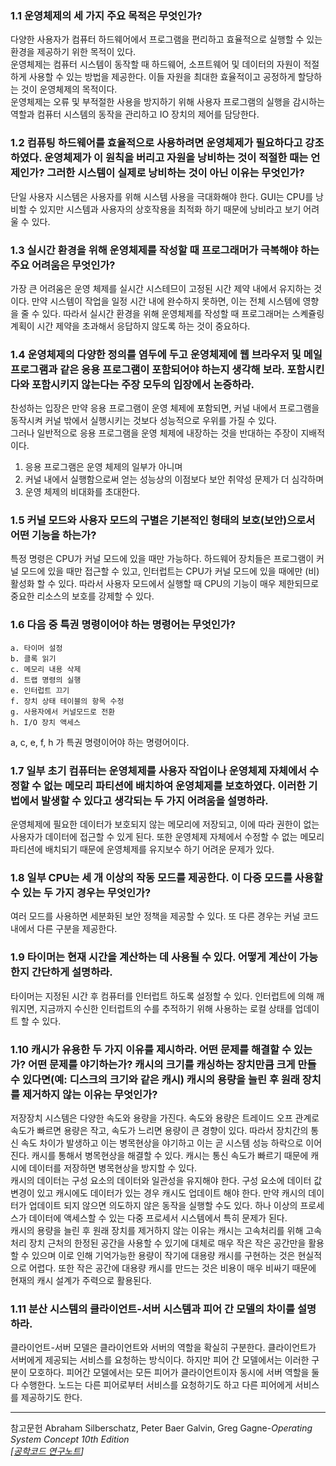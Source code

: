 ### 1.1 운영체제의 세 가지 주요 목적은 무엇인가?
다양한 사용자가 컴퓨터 하드웨어에서 프로그램을 편리하고 효율적으로 실행할 수 있는 환경을 제공하기 위한 목적이 있다.  
운영체제는 컴퓨터 시스템이 동작할 때 하드웨어, 소프트웨어 및 데이터의 자원이 적절하게 사용할 수 있는 방법을 제공한다. 이들 자원을 최대한 효율적이고 공정하게 할당하는 것이 운영체제의 목적이다.  
운영체제는 오류 및 부적절한 사용을 방지하기 위해 사용자 프로그램의 실행을 감시하는 역할과 컴퓨터 시스템의 동작을 관리하고 IO 장치의 제어를 담당한다.  

### 1.2 컴퓨팅 하드웨어를 효율적으로 사용하려면 운영체제가 필요하다고 강조하였다. 운영체제가 이 원칙을 버리고 자원을 낭비하는 것이 적절한 때는 언제인가? 그러한 시스템이 실제로 낭비하는 것이 아닌 이유는 무엇인가?
단일 사용자 시스템은 사용자를 위해 시스템 사용을 극대화해야 한다. GUI는 CPU를 낭비할 수 있지만 시스템과 사용자의 상호작용을 최적화 하기 때문에 낭비라고 보기 어려울 수 있다.

### 1.3 실시간 환경을 위해 운영체제를 작성할 때 프로그래머가 극복해야 하는 주요 어려움은 무엇인가?
가장 큰 어려움은 운영 체제를 실시간 시스테므이 고정된 시간 제약 내에서 유지하는 것이다. 만약 시스템이 작업을 일정 시간 내에 완수하지 못하면, 이는 전체 시스템에 영향을 줄 수 있다. 따라서 실시간 환경을 위해 운영체제를 작성할 때 프로그래머는 스켸쥴링 계획이 시간 제약을 초과해서 응답하지 않도록 하는 것이 중요하다.

### 1.4 운영체제의 다양한 정의를 염두에 두고 운영체제에 웹 브라우저 및 메일 프로그램과 같은 응용 프로그램이 포함되어야 하는지 생각해 보라. 포함시킨다와 포함시키지 않는다는 주장 모두의 입장에서 논증하라.
찬성하는 입장은 만약 응용 프로그램이 운영 체제에 포함되면, 커널 내에서 프로그램을 동작시켜 커널 밖에서 실행시키는 것보다 성능적으로 우위를 가질 수 있다.  
그러나 일반적으로 응용 프로그램을 운영 체제에 내장하는 것을 반대하는 주장이 지배적이다.
1. 응용 프로그램은 운영 체제의 일부가 아니며
2. 커널 내에서 실행함으로써 얻는 성능상의 이점보다 보안 취약성 문제가 더 심각하며
3. 운영 체제의 비대화를 초대한다. 

### 1.5 커널 모드와 사용자 모드의 구별은 기본적인 형태의 보호(보안)으로서 어떤 기능을 하는가?
특정 명령은 CPU가 커널 모드에 있을 때만 가능하다. 하드웨어 장치들은 프로그램이 커널 모드에 있을 때만 접근할 수 있고, 인터럽트는 CPU가 커널 모드에 있을 때에만 (비)활성화 할 수 있다. 따라서 사용자 모드에서 실행할 때 CPU의 기능이 매우 제한되므로 중요한 리소스의 보호를 강제할 수 있다.

### 1.6 다음 중 특권 명령이어야 하는 명령어는 무엇인가?  
    a. 타이머 설정  
    b. 클록 읽기  
    c. 메모리 내용 삭제  
    d. 트랩 명령의 실행  
    e. 인터럽트 끄기  
    f. 장치 상태 테이블의 항목 수정  
    g. 사용자에서 커널모드로 전환  
    h. I/O 장치 액세스  

a, c, e, f, h 가 특권 명령이어야 하는 명령어이다. 

### 1.7 일부 초기 컴퓨터는 운영체제를 사용자 작업이나 운영체제 자체에서 수정할 수 없는 메모리 파티션에 배치하여 운영체제를 보호하였다. 이러한 기법에서 발생할 수 있다고 생각되는 두 가지 어려움을 설명하라.
운영체제에 필요한 데이터가 보호되지 않는 메모리에 저장되고, 이에 따라 권한이 없는 사용자가 데이터에 접근할 수 있게 된다.
또한 운영체제 자체에서 수정할 수 없는 메모리 파티션에 배치되기 때문에 운영체제를 유지보수 하기 어려운 문제가 있다.

### 1.8 일부 CPU는 세 개 이상의 작동 모드를 제공한다. 이 다중 모드를 사용할 수 있는 두 가지 경우는 무엇인가?
여러 모드를 사용하면 세분화된 보안 정책을 제공할 수 있다. 또 다른 경우는 커널 코드 내에서 다른 구분을 제공한다.

### 1.9 타이머는 현재 시간을 계산하는 데 사용될 수 있다. 어떻게 계산이 가능한지 간단하게 설명하라.
타이머는 지정된 시간 후 컴퓨터를 인터럽트 하도록 설정할 수 있다. 인터럽트에 의해 깨워지면, 지금까지 수신한 인터럽트의 수를 추적하기 위해 사용하는 로컬 상태를 업데이트 할 수 있다. 

### 1.10 캐시가 유용한 두 가지 이유를 제시하라. 어떤 문제를 해결할 수 있는가? 어떤 문제를 야기하는가? 캐시의 크기를 캐싱하는 장치만큼 크게 만들 수 있다면(예: 디스크의 크기와 같은 캐시) 캐시의 용량을 늘린 후 원래 장치를 제거하지 않는 이유는 무엇인가?
저장장치 시스템은 다양한 속도와 용량을 가진다. 속도와 용량은 트레이드 오프 관계로 속도가 빠르면 용량은 작고, 속도가 느리면 용량이 큰 경향이 있다. 따라서 장치간의 통신 속도 차이가 발생하고 이는 병목현상을 야기하고 이는 곧 시스템 성능 하락으로 이어진다. 캐시를 통해서 병목현상을 해결할 수 있다. 캐시는 통신 속도가 빠르기 때문에 캐시에 데이터를 저장하면 병목현상을 방지할 수 있다.  
캐시의 데이터는 구성 요소의 데이터와 일관성을 유지해야 한다. 구성 요소에 데이터 값 변경이 있고 캐시에도 데이터가 있는 경우 캐시도 업데이트 해야 한다. 만약 캐시의 데이터가 업데이트 되지 않으면 의도하지 않은 동작을 실행할 수도 있다. 하나 이상의 프로세스가 데이터에 액세스할 수 있는 다중 프로세서 시스템에서 특히 문제가 된다.  
캐시의 용량을 늘린 후 원래 장치를 제거하지 않는 이유는 캐시는 고속처리를 위해 고속처리 장치 근처의 한정된 공간을 사용할 수 있기에 대체로 매우 작은 작은 공간만을 활용할 수 있으며 이로 인해 기억가능한 용량이 작기에 대용량 캐시를 구현하는 것은 현실적으로 어렵다. 또한 작은 공간에 대용량 캐시를 만드는 것은 비용이 매우 비싸기 때문에 현재의 캐시 설계가 주력으로 활용된다.

### 1.11 분산 시스템의 클라이언트-서버 시스템과 피어 간 모델의 차이를 설명하라.
클라이언트-서버 모델은 클라이언트와 서버의 역할을 확실히 구분한다. 클라이언트가 서버에게 제공되는 서비스를 요청하는 방식이다. 하지만 피어 간 모델에서는 이러한 구분이 모호하다. 피어간 모델에서는 모든 피어가 클라이언트이자 동시에 서버 역할을 둘 다 수행한다. 노드는 다른 피어로부터 서비스를 요청하기도 하고 다른 피어에게 서비스를 제공하기도 한다.


---
참고문헌
Abraham Silberschatz, Peter Baer Galvin, Greg Gagne-<i>Operating System Concept 10th Edition  
[<a href='https://engineeringcode.tistory.com/138'>공학코드 연구노트</a>]